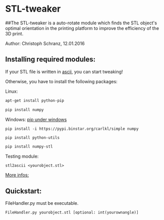 # STL-tweaker
##The STL-tweaker is a auto-rotate module which finds the STL object's optimal orientation in the printing platform to improve the efficiency of the 3D print.

Author: Christoph Schranz, 12.01.2016 


## Installing required modules:
If your STL file is written in [ascii](https://de.wikipedia.org/wiki/STL-Schnittstelle#ASCII-Format), you can start tweaking!

Otherwise, you have to install the following packages:

Linux: 	
```bash
apt-get install python-pip

pip install numpy
```

Windows: [pip under windows](https://pip.pypa.io/en/latest/installing/)

`pip install -i https://pypi.binstar.org/carlkl/simple numpy` 


```bash
pip install python-utils 

pip install numpy-stl 
```

Testing module:

`stl2ascii <yourobject.stl> ` 

[More infos:](https://github.com/WoLpH/numpy-stl)  


## Quickstart:  

FileHandler.py must be executable.  

`FileHandler.py yourobject.stl [optional: int(yourownangle)]`

